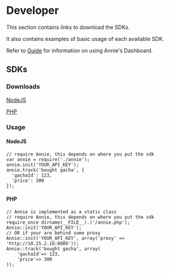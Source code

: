 # Developer

This section contains links to download the SDKs.

It also contains examples of basic usage of each available SDK.

Refer to [Guide](guide) for information on using Annie's Dashboard.

## SDKs

### Downloads
[NodeJS](sdk/node/annie.js)

[PHP](sdk/php/annie.php)

### Usage
#### NodeJS
```language-javascript
// require Annie, this depends on where you put the sdk
var annie = require('./annie');
annie.init('YOUR_API_KEY');
annie.track('bought gacha', {
  'gachaId': 123,
  'price': 300
});
```
#### PHP
```language-php
// Annie is implemented as a static class
// require Annie, this depends on where you put the sdk
require_once dirname(__FILE__).('/annie.php');
Annie::init('YOUR_API_KEY');
// OR if your are behind some proxy
Annie::init('YOUR_API_KEY', array('proxy' => 'http://10.25.2.16:8080'));
Annie::track('bought gacha', array(
    'gachaId'=> 123,
    'price'=> 300
));
```